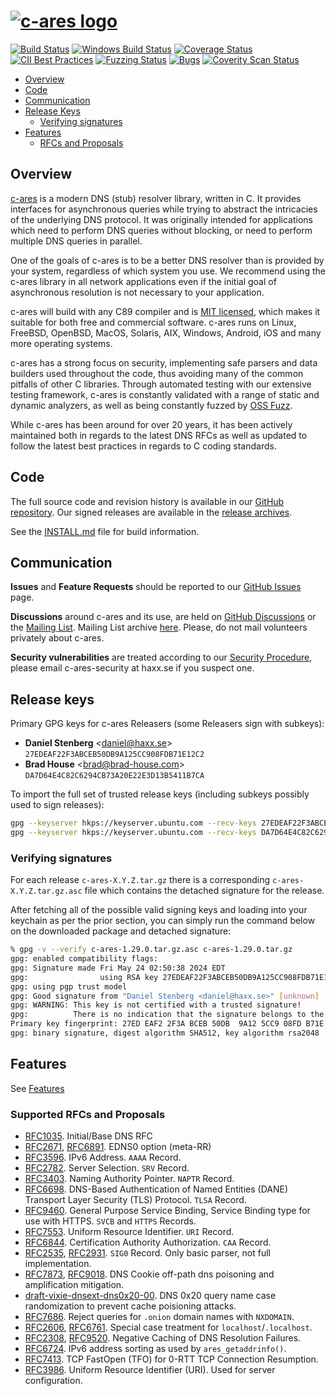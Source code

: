 # [![c-ares logo](https://c-ares.org/art/c-ares-logo.svg)](https://c-ares.org/)

[![Build Status](https://api.cirrus-ci.com/github/c-ares/c-ares.svg?branch=main)](https://cirrus-ci.com/github/c-ares/c-ares)
[![Windows Build Status](https://ci.appveyor.com/api/projects/status/aevgc5914tm72pvs/branch/main?svg=true)](https://ci.appveyor.com/project/c-ares/c-ares/branch/main)
[![Coverage Status](https://coveralls.io/repos/github/c-ares/c-ares/badge.svg?branch=main)](https://coveralls.io/github/c-ares/c-ares?branch=main)
[![CII Best Practices](https://bestpractices.coreinfrastructure.org/projects/291/badge)](https://bestpractices.coreinfrastructure.org/projects/291)
[![Fuzzing Status](https://oss-fuzz-build-logs.storage.googleapis.com/badges/c-ares.svg)](https://bugs.chromium.org/p/oss-fuzz/issues/list?sort=-opened&can=1&q=proj:c-ares)
[![Bugs](https://sonarcloud.io/api/project_badges/measure?project=c-ares_c-ares&metric=bugs)](https://sonarcloud.io/summary/new_code?id=c-ares_c-ares)
[![Coverity Scan Status](https://scan.coverity.com/projects/c-ares/badge.svg)](https://scan.coverity.com/projects/c-ares)

- [Overview](#overview)
- [Code](#code)
- [Communication](#communication)
- [Release Keys](#release-keys)
  - [Verifying signatures](#verifying-signatures)
- [Features](#features)
  - [RFCs and Proposals](#supported-rfcs-and-proposals)

## Overview
[c-ares](https://c-ares.org) is a modern DNS (stub) resolver library, written in
C. It provides interfaces for asynchronous queries while trying to abstract the
intricacies of the underlying DNS protocol.  It was originally intended for
applications which need to perform DNS queries without blocking, or need to
perform multiple DNS queries in parallel.

One of the goals of c-ares is to be a better DNS resolver than is provided by
your system, regardless of which system you use.  We recommend using
the c-ares library in all network applications even if the initial goal of
asynchronous resolution is not necessary to your application.

c-ares will build with any C89 compiler and is [MIT licensed](LICENSE.md),
which makes it suitable for both free and commercial software. c-ares runs on
Linux, FreeBSD, OpenBSD, MacOS, Solaris, AIX, Windows, Android, iOS and many
more operating systems.

c-ares has a strong focus on security, implementing safe parsers and data
builders used throughout the code, thus avoiding many of the common pitfalls
of other C libraries.  Through automated testing with our extensive testing
framework, c-ares is constantly validated with a range of static and dynamic
analyzers, as well as being constantly fuzzed by [OSS Fuzz](https://github.com/google/oss-fuzz).

While c-ares has been around for over 20 years, it has been actively maintained
both in regards to the latest DNS RFCs as well as updated to follow the latest
best practices in regards to C coding standards.

## Code

The full source code and revision history is available in our
[GitHub  repository](https://github.com/c-ares/c-ares).  Our signed releases
are available in the [release archives](https://c-ares.org/download/).


See the [INSTALL.md](INSTALL.md) file for build information.

## Communication

**Issues** and **Feature Requests** should be reported to our
[GitHub Issues](https://github.com/c-ares/c-ares/issues) page.

**Discussions** around c-ares and its use, are held on
[GitHub Discussions](https://github.com/c-ares/c-ares/discussions/categories/q-a)
or the [Mailing List](https://lists.haxx.se/mailman/listinfo/c-ares).  Mailing
List archive [here](https://lists.haxx.se/pipermail/c-ares/).
Please, do not mail volunteers privately about c-ares.

**Security vulnerabilities** are treated according to our
[Security Procedure](SECURITY.md), please email c-ares-security at
 haxx.se if you suspect one.


## Release keys

Primary GPG keys for c-ares Releasers (some Releasers sign with subkeys):

* **Daniel Stenberg** <<daniel@haxx.se>>
  `27EDEAF22F3ABCEB50DB9A125CC908FDB71E12C2`
* **Brad House** <<brad@brad-house.com>>
  `DA7D64E4C82C6294CB73A20E22E3D13B5411B7CA`

To import the full set of trusted release keys (including subkeys possibly used
to sign releases):

```bash
gpg --keyserver hkps://keyserver.ubuntu.com --recv-keys 27EDEAF22F3ABCEB50DB9A125CC908FDB71E12C2 # Daniel Stenberg
gpg --keyserver hkps://keyserver.ubuntu.com --recv-keys DA7D64E4C82C6294CB73A20E22E3D13B5411B7CA # Brad House
```

### Verifying signatures

For each release `c-ares-X.Y.Z.tar.gz` there is a corresponding
`c-ares-X.Y.Z.tar.gz.asc` file which contains the detached signature for the
release.

After fetching all of the possible valid signing keys and loading into your
keychain as per the prior section, you can simply run the command below on
the downloaded package and detached signature:

```bash
% gpg -v --verify c-ares-1.29.0.tar.gz.asc c-ares-1.29.0.tar.gz
gpg: enabled compatibility flags:
gpg: Signature made Fri May 24 02:50:38 2024 EDT
gpg:                using RSA key 27EDEAF22F3ABCEB50DB9A125CC908FDB71E12C2
gpg: using pgp trust model
gpg: Good signature from "Daniel Stenberg <daniel@haxx.se>" [unknown]
gpg: WARNING: This key is not certified with a trusted signature!
gpg:          There is no indication that the signature belongs to the owner.
Primary key fingerprint: 27ED EAF2 2F3A BCEB 50DB  9A12 5CC9 08FD B71E 12C2
gpg: binary signature, digest algorithm SHA512, key algorithm rsa2048
```

## Features

See [Features](FEATURES.md)

### Supported RFCs and Proposals
- [RFC1035](https://datatracker.ietf.org/doc/html/rfc1035).
  Initial/Base DNS RFC
- [RFC2671](https://datatracker.ietf.org/doc/html/rfc2671),
  [RFC6891](https://datatracker.ietf.org/doc/html/rfc6891).
  EDNS0 option (meta-RR)
- [RFC3596](https://datatracker.ietf.org/doc/html/rfc3596).
  IPv6 Address. `AAAA` Record.
- [RFC2782](https://datatracker.ietf.org/doc/html/rfc2782).
  Server Selection. `SRV` Record.
- [RFC3403](https://datatracker.ietf.org/doc/html/rfc3403).
  Naming Authority Pointer. `NAPTR` Record.
- [RFC6698](https://datatracker.ietf.org/doc/html/rfc6698).
  DNS-Based Authentication of Named Entities (DANE) Transport Layer Security (TLS) Protocol.
  `TLSA` Record.
- [RFC9460](https://datatracker.ietf.org/doc/html/rfc9460).
  General Purpose Service Binding, Service Binding type for use with HTTPS.
  `SVCB` and `HTTPS` Records.
- [RFC7553](https://datatracker.ietf.org/doc/html/rfc7553).
  Uniform Resource Identifier. `URI` Record.
- [RFC6844](https://datatracker.ietf.org/doc/html/rfc6844).
  Certification Authority Authorization. `CAA` Record.
- [RFC2535](https://datatracker.ietf.org/doc/html/rfc2535),
  [RFC2931](https://datatracker.ietf.org/doc/html/rfc2931).
  `SIG0` Record. Only basic parser, not full implementation.
- [RFC7873](https://datatracker.ietf.org/doc/html/rfc7873),
  [RFC9018](https://datatracker.ietf.org/doc/html/rfc9018).
  DNS Cookie off-path dns poisoning and amplification mitigation.
- [draft-vixie-dnsext-dns0x20-00](https://datatracker.ietf.org/doc/html/draft-vixie-dnsext-dns0x20-00).
  DNS 0x20 query name case randomization to prevent cache poisioning attacks.
- [RFC7686](https://datatracker.ietf.org/doc/html/rfc7686).
  Reject queries for `.onion` domain names with `NXDOMAIN`.
- [RFC2606](https://datatracker.ietf.org/doc/html/rfc2606),
  [RFC6761](https://datatracker.ietf.org/doc/html/rfc6761).
  Special case treatment for `localhost`/`.localhost`.
- [RFC2308](https://datatracker.ietf.org/doc/html/rfc2308),
  [RFC9520](https://datatracker.ietf.org/doc/html/rfc9520).
  Negative Caching of DNS Resolution Failures.
- [RFC6724](https://datatracker.ietf.org/doc/html/rfc6724).
  IPv6 address sorting as used by `ares_getaddrinfo()`.
- [RFC7413](https://datatracker.ietf.org/doc/html/rfc7413).
  TCP FastOpen (TFO) for 0-RTT TCP Connection Resumption.
- [RFC3986](https://datatracker.ietf.org/doc/html/rfc3986).
  Uniform Resource Identifier (URI). Used for server configuration.
